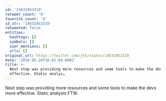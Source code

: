 ```yaml
---
id: '14631953310'
retweet_count: '0'
favorite_count: '0'
id_str: '14631953310'
retweeted: false
entities:
  hashtags: []
  symbols: []
  user_mentions: []
  urls: []
original_url: https://twitter.com/jth/status/14631953310
date: '2010-05-24T16:01:04.000Z'
title: >-
  Next step was providing more resources and some tools to make the devs more
  effective. Static analys…
---
```


Next step was providing more resources and some tools to make the devs more effective. Static analysis FTW.